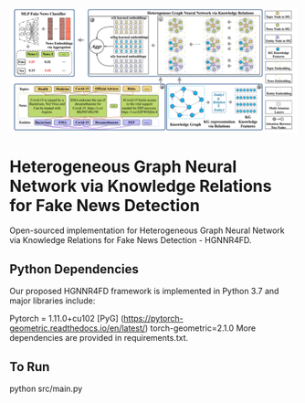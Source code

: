 ![HGNNR4FD's framework](/figs/Framework.png)
# Heterogeneous Graph Neural Network via Knowledge Relations for Fake News Detection
Open-sourced implementation for Heterogeneous Graph Neural Network via Knowledge Relations for Fake News Detection - HGNNR4FD.

## Python Dependencies
Our proposed HGNNR4FD framework is implemented in Python 3.7 and major libraries include:

Pytorch = 1.11.0+cu102
[PyG] (https://pytorch-geometric.readthedocs.io/en/latest/) torch-geometric=2.1.0
More dependencies are provided in requirements.txt.

## To Run
python src/main.py

